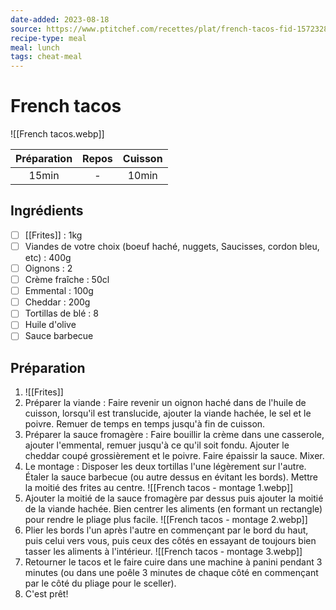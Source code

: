 ```yaml
---
date-added: 2023-08-18
source: https://www.ptitchef.com/recettes/plat/french-tacos-fid-1572328
recipe-type: meal
meal: lunch
tags: cheat-meal
---
```


# French tacos

![[French tacos.webp]]

| Préparation | Repos | Cuisson |
|:-----------:|:-----:|:-------:|
|    15min    |   -   |  10min  |

## Ingrédients

- [ ] [[Frites]] : 1kg
- [ ] Viandes de votre choix (boeuf haché, nuggets, Saucisses, cordon bleu, etc) : 400g
- [ ] Oignons : 2
- [ ] Crème fraîche : 50cl
- [ ] Emmental : 100g
- [ ] Cheddar : 200g
- [ ] Tortillas de blé : 8
- [ ] Huile d'olive
- [ ] Sauce barbecue

## Préparation

1. ![[Frites]]
2. Préparer la viande : Faire revenir un oignon haché dans de l'huile de cuisson, lorsqu'il est translucide, ajouter la viande hachée, le sel et le poivre. Remuer de temps en temps jusqu'à fin de cuisson.
3. Préparer la sauce fromagère : Faire bouillir la crème dans une casserole, ajouter l'emmental, remuer jusqu'à ce qu'il soit fondu. Ajouter le cheddar coupé grossièrement et le poivre. Faire épaissir la sauce. Mixer.
4. Le montage : Disposer les deux tortillas l'une légèrement sur l'autre. Étaler la sauce barbecue (ou autre dessus en évitant les bords). Mettre la moitié des frites au centre. ![[French tacos - montage 1.webp]]
5. Ajouter la moitié de la sauce fromagère par dessus puis ajouter la moitié de la viande hachée. Bien centrer les aliments (en formant un rectangle) pour rendre le pliage plus facile. ![[French tacos - montage 2.webp]]
6. Plier les bords l'un après l'autre en commençant par le bord du haut, puis celui vers vous, puis ceux des côtés en essayant de toujours bien tasser les aliments à l'intérieur. ![[French tacos - montage 3.webp]]
7. Retourner le tacos et le faire cuire dans une machine à panini pendant 3 minutes (ou dans une poêle 3 minutes de chaque côté en commençant par le côté du pliage pour le sceller).
8. C'est prêt!
